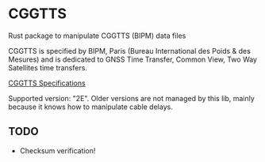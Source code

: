 # CGGTTS 
Rust package to manipulate CGGTTS (BIPM) data files

CGGTTS is specified by BIPM, Paris 
(Bureau International des Poids & des Mesures)
and is dedicated to GNSS Time Transfer, Common View, Two Way
Satellites time transfers.

[CGGTTS Specifications](https://www.bipm.org/documents/20126/52718503/G1-2015.pdf/f49995a3-970b-a6a5-9124-cc0568f85450)

Supported version: "2E". Older versions are not managed by this lib,
mainly because it knows how to manipulate cable delays.

## TODO

* Checksum verification!
